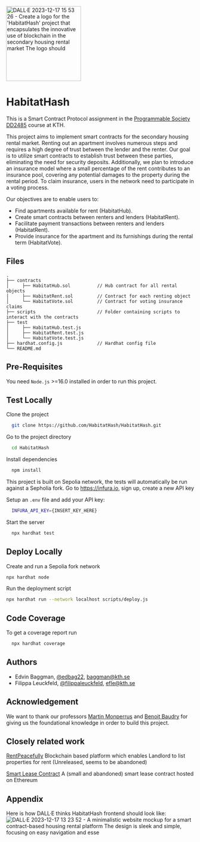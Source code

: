 <img src="https://github.com/HabitatHash/HabitatHash/assets/61015413/086d6904-0c5b-4a88-81ad-a72921b5ca8d" alt="DALL·E 2023-12-17 15 53 26 - Create a logo for the 'HabitatHash' project that encapsulates the innovative use of blockchain in the secondary housing rental market  The logo should" width="200"/>

# HabitatHash

This is a Smart Contract Protocol assignment in the [Programmable Society DD2485](https://github.com/KTH/programmable-society) course at KTH.

This project aims to implement smart contracts for the secondary housing rental market. Renting out an apartment involves numerous steps and requires a high degree of trust between the lender and the renter. Our goal is to utilize smart contracts to establish trust between these parties, eliminating the need for security deposits. Additionally, we plan to introduce an insurance model where a small percentage of the rent contributes to an insurance pool, covering any potential damages to the property during the rental period. To claim insurance, users in the network need to participate in a voting process.

Our objectives are to enable users to:
- Find apartments available for rent (HabitatHub).
- Create smart contracts between renters and lenders (HabitatRent).
- Facilitate payment transactions between renters and lenders (HabitatRent).
- Provide insurance for the apartment and its furnishings during the rental term (HabitatVote).

## Files
```
.
├── contracts                   
│     ├── HabitatHub.sol          // Hub contract for all rental objects
│     ├── HabitatRent.sol         // Contract for each renting object
│     └── HabitatVote.sol         // Contract for voting insurance claims
├── scripts                       // Folder containing scripts to interact with the contracts                           
├── test                  
│     ├── HabitatHub.test.js      
│     ├── HabitatRent.test.js
│     └── HabitatVote.test.js                         
├── hardhat.config.js             // Hardhat config file
└── README.md
```

## Pre-Requisites

You need ```Node.js``` >=16.0 installed in order to run this project.

## Test Locally

Clone the project

```bash
  git clone https://github.com/HabitatHash/HabitatHash.git
```

Go to the project directory

```bash
  cd HabitatHash
```

Install dependencies

```bash
  npm install
```

This project is built on Sepolia network, the tests will automatically be run against a Sepholia fork.
Go to https://infura.io, sign up, create a new API key

Setup an ```.env``` file and add your API key:
```bash
  INFURA_API_KEY={INSERT_KEY_HERE}
```

Start the server

```bash
  npx hardhat test
```

## Deploy Locally

Create and run a Sepolia fork network

```bash
npx hardhat node
```
Run the deployment script

```bash
npx hardhat run --network localhost scripts/deploy.js
```

## Code Coverage

To get a coverage report run

```bash
  npx hardhat coverage
```

## Authors

- Edvin Baggman, [@edbag22](https://github.com/edbag22), baggman@kth.se
- Filippa Leuckfeld, [@filippaleuckfeld](https://github.com/filippaleuckfeld), efle@kth.se

## Acknowledgement

We want to thank our professors [Martin Monperrus](http://www.monperrus.net/martin/) and [Benoit Baudry](https://softwarediversity.eu/) for giving us the foundational knowledge in order to build this project.

## Closely related work

[RentPeacefully](https://rentpeacefully.com/)
Blockchain based platform which enables Landlord to list properties for rent (Unreleased, seems to be abandoned)

[Smart Lease Contract](https://github.com/djokicx/smart-lease-contract)
A (small and abandoned) smart lease contract hosted on Ethereum

## Appendix

Here is how DALL·E thinks HabitatHash frontend should look like:
![DALL·E 2023-12-17 13 23 52 - A minimalistic website mockup for a smart contract-based housing rental platform  The design is sleek and simple, focusing on easy navigation and esse](https://github.com/HabitatHash/HabitatHash/assets/61015413/ad346068-f8fe-4ce1-a268-86aae5ceb392)


